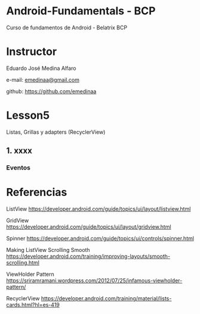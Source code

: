 # Android-Fundamentals - BCP
Curso de fundamentos de Android - Belatrix BCP

# Instructor

Eduardo José Medina Alfaro

e-mail: emedinaa@gmail.com

github: https://github.com/emedinaa

# Lesson5 

Listas, Grillas y adapters (RecyclerView)

## 1. xxxx

### Eventos

# Referencias 

ListView https://developer.android.com/guide/topics/ui/layout/listview.html

GridView https://developer.android.com/guide/topics/ui/layout/gridview.html
    
Spinner https://developer.android.com/guide/topics/ui/controls/spinner.html

Making ListView Scrolling Smooth https://developer.android.com/training/improving-layouts/smooth-scrolling.html
    
ViewHolder Pattern https://sriramramani.wordpress.com/2012/07/25/infamous-viewholder-pattern/

RecyclerView https://developer.android.com/training/material/lists-cards.html?hl=es-419



